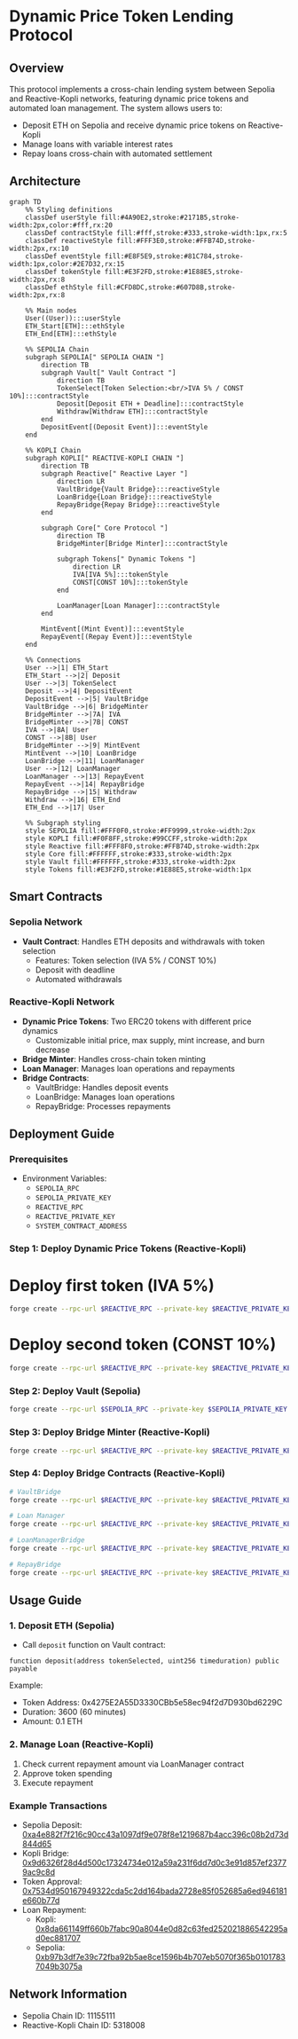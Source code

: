 # Dynamic Price Token Lending Protocol

## Overview

This protocol implements a cross-chain lending system between Sepolia and Reactive-Kopli networks, featuring dynamic price tokens and automated loan management. The system allows users to:

- Deposit ETH on Sepolia and receive dynamic price tokens on Reactive-Kopli
- Manage loans with variable interest rates
- Repay loans cross-chain with automated settlement

## Architecture

```mermaid
graph TD
    %% Styling definitions
    classDef userStyle fill:#4A90E2,stroke:#2171B5,stroke-width:2px,color:#fff,rx:20
    classDef contractStyle fill:#fff,stroke:#333,stroke-width:1px,rx:5
    classDef reactiveStyle fill:#FFF3E0,stroke:#FFB74D,stroke-width:2px,rx:10
    classDef eventStyle fill:#E8F5E9,stroke:#81C784,stroke-width:1px,color:#2E7D32,rx:15
    classDef tokenStyle fill:#E3F2FD,stroke:#1E88E5,stroke-width:2px,rx:8
    classDef ethStyle fill:#CFD8DC,stroke:#607D8B,stroke-width:2px,rx:8

    %% Main nodes
    User((User)):::userStyle
    ETH_Start[ETH]:::ethStyle
    ETH_End[ETH]:::ethStyle

    %% SEPOLIA Chain
    subgraph SEPOLIA[" SEPOLIA CHAIN "]
        direction TB
        subgraph Vault[" Vault Contract "]
            direction TB
            TokenSelect[Token Selection:<br/>IVA 5% / CONST 10%]:::contractStyle
            Deposit[Deposit ETH + Deadline]:::contractStyle
            Withdraw[Withdraw ETH]:::contractStyle
        end
        DepositEvent[(Deposit Event)]:::eventStyle
    end

    %% KOPLI Chain
    subgraph KOPLI[" REACTIVE-KOPLI CHAIN "]
        direction TB
        subgraph Reactive[" Reactive Layer "]
            direction LR
            VaultBridge{Vault Bridge}:::reactiveStyle
            LoanBridge{Loan Bridge}:::reactiveStyle
            RepayBridge{Repay Bridge}:::reactiveStyle
        end

        subgraph Core[" Core Protocol "]
            direction TB
            BridgeMinter[Bridge Minter]:::contractStyle
            
            subgraph Tokens[" Dynamic Tokens "]
                direction LR
                IVA[IVA 5%]:::tokenStyle
                CONST[CONST 10%]:::tokenStyle
            end
            
            LoanManager[Loan Manager]:::contractStyle
        end

        MintEvent[(Mint Event)]:::eventStyle
        RepayEvent[(Repay Event)]:::eventStyle
    end

    %% Connections
    User -->|1| ETH_Start
    ETH_Start -->|2| Deposit
    User -->|3| TokenSelect
    Deposit -->|4| DepositEvent
    DepositEvent -->|5| VaultBridge
    VaultBridge -->|6| BridgeMinter
    BridgeMinter -->|7A| IVA
    BridgeMinter -->|7B| CONST
    IVA -->|8A| User
    CONST -->|8B| User
    BridgeMinter -->|9| MintEvent
    MintEvent -->|10| LoanBridge
    LoanBridge -->|11| LoanManager
    User -->|12| LoanManager
    LoanManager -->|13| RepayEvent
    RepayEvent -->|14| RepayBridge
    RepayBridge -->|15| Withdraw
    Withdraw -->|16| ETH_End
    ETH_End -->|17| User

    %% Subgraph styling
    style SEPOLIA fill:#FFF0F0,stroke:#FF9999,stroke-width:2px
    style KOPLI fill:#F0F8FF,stroke:#99CCFF,stroke-width:2px
    style Reactive fill:#FFF8F0,stroke:#FFB74D,stroke-width:2px
    style Core fill:#FFFFFF,stroke:#333,stroke-width:2px
    style Vault fill:#FFFFFF,stroke:#333,stroke-width:2px
    style Tokens fill:#E3F2FD,stroke:#1E88E5,stroke-width:1px
```

## Smart Contracts

### Sepolia Network
- **Vault Contract**: Handles ETH deposits and withdrawals with token selection
  - Features: Token selection (IVA 5% / CONST 10%)
  - Deposit with deadline
  - Automated withdrawals

### Reactive-Kopli Network
- **Dynamic Price Tokens**: Two ERC20 tokens with different price dynamics
  - Customizable initial price, max supply, mint increase, and burn decrease
- **Bridge Minter**: Handles cross-chain token minting
- **Loan Manager**: Manages loan operations and repayments
- **Bridge Contracts**:
  - VaultBridge: Handles deposit events
  - LoanBridge: Manages loan operations
  - RepayBridge: Processes repayments

## Deployment Guide

### Prerequisites
- Environment Variables:
  - `SEPOLIA_RPC`
  - `SEPOLIA_PRIVATE_KEY`
  - `REACTIVE_RPC`
  - `REACTIVE_PRIVATE_KEY`
  - `SYSTEM_CONTRACT_ADDRESS`

### Step 1: Deploy Dynamic Price Tokens (Reactive-Kopli)

# Deploy first token (IVA 5%)
```bash
forge create --rpc-url $REACTIVE_RPC --private-key $REACTIVE_PRIVATE_KEY DynamicPriceToken.sol:DynamicPriceToken --constructor-args "IVA Token" "IVA" <initialPrice> <maxSupply> <mintIncrease> <burnDecrease>
```

# Deploy second token (CONST 10%)
```bash
forge create --rpc-url $REACTIVE_RPC --private-key $REACTIVE_PRIVATE_KEY DynamicPriceToken.sol:DynamicPriceToken --constructor-args "CONST Token" "CONST" <initialPrice> <maxSupply> <mintIncrease> <burnDecrease>
```

### Step 2: Deploy Vault (Sepolia)
```bash
forge create --rpc-url $SEPOLIA_RPC --private-key $SEPOLIA_PRIVATE_KEY Vault.sol:Vault --constructor-args <token1_address> 5 <token2_address> 10 $SYSTEM_CONTRACT_ADDRESS --value 0.1ether
```

### Step 3: Deploy Bridge Minter (Reactive-Kopli)
```bash
forge create --rpc-url $REACTIVE_RPC --private-key $REACTIVE_PRIVATE_KEY BridgeMinter.sol:BridgeMinter --constructor-args $SYSTEM_CONTRACT_ADDRESS --value 0.01ether
```

### Step 4: Deploy Bridge Contracts (Reactive-Kopli)
```bash
# VaultBridge
forge create --rpc-url $REACTIVE_RPC --private-key $REACTIVE_PRIVATE_KEY VaultBridge.sol:VaultBridge --constructor-args $SYSTEM_CONTRACT_ADDRESS <vault_address> <bridge_minter_address> 11155111 5318008

# Loan Manager
forge create --rpc-url $REACTIVE_RPC --private-key $REACTIVE_PRIVATE_KEY LoanManager.sol:LoanManager --constructor-args $SYSTEM_CONTRACT_ADDRESS --value 0.01ether

# LoanManagerBridge
forge create --rpc-url $REACTIVE_RPC --private-key $REACTIVE_PRIVATE_KEY LoanManagerBridge.sol:LoanManagerBridge --constructor-args $SYSTEM_CONTRACT_ADDRESS <bridge_minter_address> <loan_manager_address> 5318008 5318008

# RepayBridge
forge create --rpc-url $REACTIVE_RPC --private-key $REACTIVE_PRIVATE_KEY RepayBridge.sol:RepayBridge --constructor-args $SYSTEM_CONTRACT_ADDRESS <loan_manager_address> <vault_address> 5318008 11155111
```

## Usage Guide

### 1. Deposit ETH (Sepolia)
- Call `deposit` function on Vault contract:
```solidity
function deposit(address tokenSelected, uint256 timeduration) public payable
```
Example:
- Token Address: 0x4275E2A55D3330CBb5e58ec94f2d7D930bd6229C
- Duration: 3600 (60 minutes)
- Amount: 0.1 ETH

### 2. Manage Loan (Reactive-Kopli)
1. Check current repayment amount via LoanManager contract
2. Approve token spending
3. Execute repayment

### Example Transactions
- Sepolia Deposit: [0xa4e882f7f216c90cc43a1097df9e078f8e1219687b4acc396c08b2d73d844d65](https://sepolia.etherscan.io/tx/0xa4e882f7f216c90cc43a1097df9e078f8e1219687b4acc396c08b2d73d844d65)
- Kopli Bridge: [0x9d6326f28d4d500c17324734e012a59a231f6dd7d0c3e91d857ef23779ac9c8d](https://kopli.reactscan.net/tx/0x9d6326f28d4d500c17324734e012a59a231f6dd7d0c3e91d857ef23779ac9c8d)
- Token Approval: [0x7534d950167949322cda5c2dd164bada2728e85f052685a6ed946181e660b77d](https://kopli.reactscan.net/tx/0x7534d950167949322cda5c2dd164bada2728e85f052685a6ed946181e660b77d)
- Loan Repayment:
  - Kopli: [0x8da661149ff660b7fabc90a8044e0d82c63fed252021886542295ad0ec881707](https://kopli.reactscan.net/tx/0x8da661149ff660b7fabc90a8044e0d82c63fed252021886542295ad0ec881707)
  - Sepolia: [0xb97b3df7e39c72fba92b5ae8ce1596b4b707eb5070f365b01017837049b3075a](https://sepolia.etherscan.io/tx/0xb97b3df7e39c72fba92b5ae8ce1596b4b707eb5070f365b01017837049b3075a)

## Network Information
- Sepolia Chain ID: 11155111
- Reactive-Kopli Chain ID: 5318008
